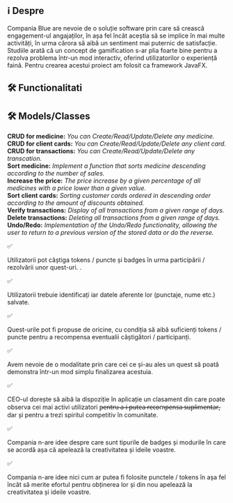 <h2>ℹ️ Despre</h2>
Compania Blue are nevoie de o soluție software prin care să crească engagement-ul angajaților, în așa fel încât aceștia să se implice în mai multe activități, în urma cărora să aibă un sentiment mai puternic de satisfacție. Studiile arată că un concept de gamification s-ar plia foarte bine pentru a rezolva problema într-un mod interactiv, oferind utilizatorilor o experiență faină.
Pentru crearea acestui proiect am folosit ca framework JavaFX.

<h2>🛠️ Functionalitati

<h2>🛠️ Models/Classes </h2>
<strong>CRUD for medicine:</strong> <i>You can Create/Read/Update/Delete any medicine.</i>
<br>
<strong>CRUD for client cards:</strong> <i>You can Create/Read/Update/Delete any client card.</i>
<br>
<strong>CRUD for transactions:</strong> <i>You can Create/Read/Update/Delete any transcation.</i>
<br>
<strong>Sort medicine:</strong> <i>Implement a function that sorts medicine descending according to the number of sales.</i>
<br>
<strong>Increase the price:</strong> <i>The price increase by a given percentage of all medicines with a price lower than a given value.</i>
<br>
<strong>Sort client cards:</strong> <i>Sorting customer cards ordered in descending order according to the amount of discounts obtained.</i>
<br>
<strong>Verify transactions:</strong> <i>Display of all transactions from a given range of days.</i>
<br>
<strong>Delete transactions:</strong> <i>Deleting all transactions from a given range of days.</i>
<br>
<strong>Undo/Redo:</strong> <i>Implementation of the Undo/Redo functionality, allowing the user to return to a previous version of the stored data or do the reverse.</i>

✅ <p> Utilizatorii pot câștiga tokens / puncte și badges în urma participării / rezolvării unor quest-uri. . </p>
✅ <p> Utilizatorii trebuie identificați iar datele aferente lor (punctaje, nume etc.) salvate. </p>
✅ <p> Quest-urile pot fi propuse de oricine, cu condiția să aibă suficienți tokens / puncte pentru a recompensa eventualii câștigători / participanți. </p>
✅ <p> Avem nevoie de o modalitate prin care cei ce și-au ales un quest să poată demonstra într-un mod simplu finalizarea acestuia. </p>
✅ <p> CEO-ul dorește să aibă la dispoziție în aplicație un clasament din care poate observa cei mai activi utilizatori p̶e̶n̶t̶r̶u̶ ̶a̶-̶i̶ ̶p̶u̶t̶e̶a̶ ̶r̶e̶c̶o̶m̶p̶e̶n̶s̶a̶ ̶s̶u̶p̶l̶i̶m̶e̶n̶t̶a̶r̶, dar și pentru a trezi spiritul competitiv în comunitate. </p>
✅ <p> Compania n-are idee despre care sunt tipurile de badges și modurile în care se acordă așa că apelează la creativitatea și ideile voastre. </p>
✅ <p> Compania n-are idee nici cum ar putea fi folosite punctele / tokens în așa fel încât să merite efortul pentru obținerea lor și din nou apelează la creativitatea și ideile voastre. </p>
